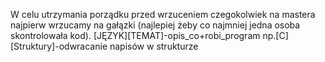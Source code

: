W celu utrzymania porządku przed wrzuceniem czegokolwiek na mastera najpierw wrzucamy na gałązki (najlepiej żeby co najmniej jedna osoba skontrolowała kod). 
[JĘZYK][TEMAT]-opis_co+robi_program
np.[C][Struktury]-odwracanie napisów w strukturze
